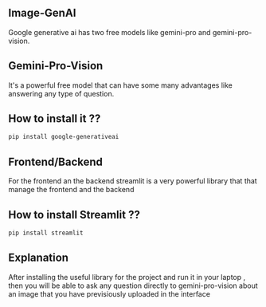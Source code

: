 ## Image-GenAI

Google generative ai has two free models like gemini-pro and gemini-pro-vision.

## Gemini-Pro-Vision
It's a powerful free model that can have some many advantages like answering any type of question.

## How to install it ??
```bash
pip install google-generativeai
```
## Frontend/Backend
For the frontend an the backend streamlit is a very powerful library that that manage the frontend and the backend

## How to install Streamlit ??
```bash
pip install streamlit
```

## Explanation

After installing the useful library for the project and run it in your laptop , then you will be able to ask any question directly to gemini-pro-vision
about an image that you have previsiously uploaded in the interface 
